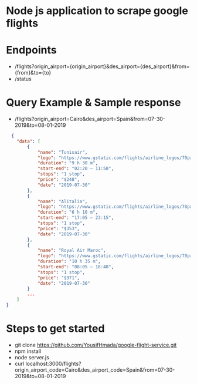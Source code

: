 # Node js application to scrape google flights

# Endpoints
- /flights?origin_airport={origin_airport}&des_airport={des_airport}&from={from}&to={to}
- /status

# Query Example & Sample response
- /flights?origin_airport=Cairo&des_airport=Spain&from=07-30-2019&to=08-01-2019
```json
  {
    "data": [
        {
            "name": "Tunisair",
            "logo": "https://www.gstatic.com/flights/airline_logos/70px/TU.png",
            "duration": "9 h 30 m",
            "start-end": "02:20 – 11:50",
            "stops": "1 stop",
            "price": "$248",
            "date": "2019-07-30"
        },
        {
            "name": "Alitalia",
            "logo": "https://www.gstatic.com/flights/airline_logos/70px/AZ.png",
            "duration": "6 h 10 m",
            "start-end": "17:05 – 23:15",
            "stops": "1 stop",
            "price": "$353",
            "date": "2019-07-30"
        },
        {
            "name": "Royal Air Maroc",
            "logo": "https://www.gstatic.com/flights/airline_logos/70px/AT.png",
            "duration": "10 h 35 m",
            "start-end": "08:05 – 18:40",
            "stops": "1 stop",
            "price": "$371",
            "date": "2019-07-30"
        }
        ...
    ]
}
```

# Steps to get started
- git clone https://github.com/YousifHmada/google-flight-service.git
- npm install
- node server.js
- curl localhost:3000/flights?origin_airport_code=Cairo&des_airport_code=Spain&from=07-30-2019&to=08-01-2019
